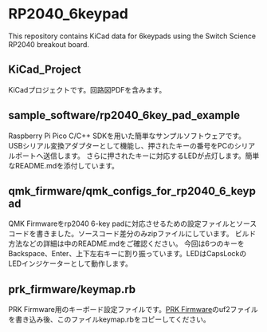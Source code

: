 # RP2040_6keypad

This repository contains KiCad data for 6keypads using the Switch Science RP2040 breakout board.

## KiCad_Project

KiCadプロジェクトです。回路図PDFを含みます。

## sample_software/rp2040_6key_pad_example

Raspberry Pi Pico C/C++ SDKを用いた簡単なサンプルソフトウェアです。USBシリアル変換アダプターとして機能し、押されたキーの番号をPCのシリアルポートへ送信します。
さらに押されたキーに対応するLEDが点灯します。簡単なREADME.mdを添付しています。

## qmk_firmware/qmk_configs_for_rp2040_6_keypad

QMK Firmwareをrp2040 6-key padに対応させるための設定ファイルとソースコードを書きました。ソースコード差分のみzipファイルにしています。
ビルド方法などの詳細は中のREADME.mdをご確認ください。
今回は6つのキーをBackspace、Enter、上下左右キーに割り振っています。LEDはCapsLockのLEDインジケーターとして動作します。

## prk_firmware/keymap.rb

PRK Firmware用のキーボード設定ファイルです。[PRK Firmware](https://github.com/picoruby/prk_firmware)のuf2ファイルを書き込み後、このファイルkeymap.rbをコピーしてください。
